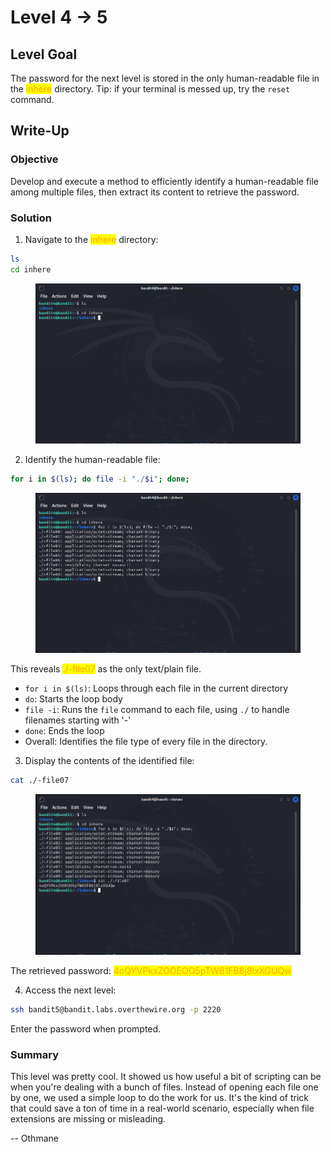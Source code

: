 # Level 4 → 5

## Level Goal

The password for the next level is stored in the only human-readable file in the <mark style="color:orange;">inhere</mark> directory. Tip: if your terminal is messed up, try the `reset` command.



## Write-Up

### Objective

Develop and execute a method to efficiently identify a human-readable file among multiple files, then extract its content to retrieve the password.



### Solution

1. Navigate to the <mark style="color:orange;">inhere</mark> directory:

```sh
ls
cd inhere
```

<figure><img src="../../../.gitbook/assets/image (5).png" alt="ls &#x26; cd inhere"><figcaption></figcaption></figure>

2. Identify the human-readable file:

```sh
for i in $(ls); do file -i "./$i"; done;
```

<figure><img src="../../../.gitbook/assets/image (6).png" alt="for i in $(ls); do file -i &#x22;./$i&#x22;; done;"><figcaption></figcaption></figure>

This reveals <mark style="color:orange;">./-file07</mark> as the only text/plain file.

* `for i in $(ls)`: Loops through each file in the current directory
* `do`: Starts the loop body
* `file -i`: Runs the `file` command to each file, using `./` to handle filenames starting with '-'
* `done`: Ends the loop
* Overall: Identifies the file type of every file in the directory.

3. Display the contents of the identified file:

```sh
cat ./-file07
```

<figure><img src="../../../.gitbook/assets/image (7).png" alt="cat ./-file07"><figcaption></figcaption></figure>

The retrieved password: <mark style="color:orange;">4oQYVPkxZOOEOO5pTW81FB8j8lxXGUQw</mark>

4. Access the next level:

```sh
ssh bandit5@bandit.labs.overthewire.org -p 2220
```

Enter the password when prompted.



### Summary

This level was pretty cool. It showed us how useful a bit of scripting can be when you're dealing with a bunch of files. Instead of opening each file one by one, we used a simple loop to do the work for us. It's the kind of trick that could save a ton of time in a real-world scenario, especially when file extensions are missing or misleading.



\-- Othmane




